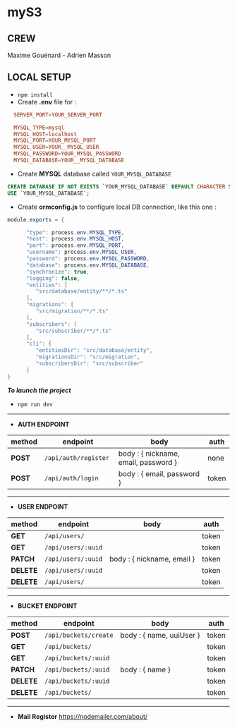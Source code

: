 # myS3

## CREW
Maxime Gouénard - Adrien Masson

## LOCAL SETUP

- `npm install`
- Create **.env** file for :
```conf
  SERVER_PORT=YOUR_SERVER_PORT

  MYSQL_TYPE=mysql
  MYSQL_HOST=localhost
  MYSQL_PORT=YOUR_MYSQL_PORT
  MYSQL_USER=YOUR__MYSQL_USER
  MYSQL_PASSWORD=YOUR_MYSQL_PASSWORD
  MYSQL_DATABASE=YOUR__MYSQL_DATABASE
```
- Create **MYSQL** database called `YOUR_MYSQL_DATABASE`
```sql
CREATE DATABASE IF NOT EXISTS `YOUR_MYSQL_DATABASE` DEFAULT CHARACTER SET utf8 COLLATE utf8_general_ci;
USE `YOUR_MYSQL_DATABASE`;
```
- Create **ormconfig.js** to configure local DB connection, like this one :
```java
module.exports = {

      "type": process.env.MYSQL_TYPE,
      "host": process.env.MYSQL_HOST,
      "port": process.env.MYSQL_PORT,
      "username": process.env.MYSQL_USER,
      "password": process.env.MYSQL_PASSWORD,
      "database": process.env.MYSQL_DATABASE,
      "synchronize": true,
      "logging": false,
      "entities": [
         "src/database/entity/**/*.ts"
      ],
      "migrations": [
         "src/migration/**/*.ts"
      ],
      "subscribers": [
         "src/subscriber/**/*.ts"
      ],
      "cli": {
         "entitiesDir": "src/database/entity",
         "migrationsDir": "src/migration",
         "subscribersDir": "src/subscriber"
      }
}
```
  **_To launch the project_**
- `npm run dev`

---

- **AUTH ENDPOINT**

| method       | endpoint              | body                                                        |  auth |
|--------------|-----------------------|-------------------------------------------------------------|-------|
| **POST**     | `/api/auth/register ` | body : { nickname, email, password }                        | none  |
| **POST**     | `/api/auth/login`     | body : { email, password }                                  | token |

---

- **USER ENDPOINT**

| method       | endpoint                       | body                                                              |  auth |
|--------------|--------------------------------|-------------------------------------------------------------------|-------|
| **GET**      | `/api/users/`                  |                                                                   | token |
| **GET**      | `/api/users/:uuid`             |                                                                   | token |
| **PATCH**    | `/api/users/:uuid`             | body : { nickname, email }                                        | token |
| **DELETE**   | `/api/users/:uuid`             |                                                                   | token |
| **DELETE**   | `/api/users/`                  |                                                                   | token |

---

- **BUCKET ENDPOINT**

| method       | endpoint                       | body                                                              |  auth |
|--------------|------------------------------- |-------------------------------------------------------------------|-------|
| **POST**     | `/api/buckets/create`          | body : { name, uuiUser }                                          | token |
| **GET**      | `/api/buckets/`                |                                                                   | token |
| **GET**      | `/api/buckets/:uuid`           |                                                                   | token |
| **PATCH**    | `/api/buckets/:uuid`           | body : { name }                                                   | token |
| **DELETE**   | `/api/buckets/:uuid`           |                                                                   | token |
| **DELETE**   | `/api/buckets/`                |                                                                   | token |

---

- **Mail Register**
https://nodemailer.com/about/
